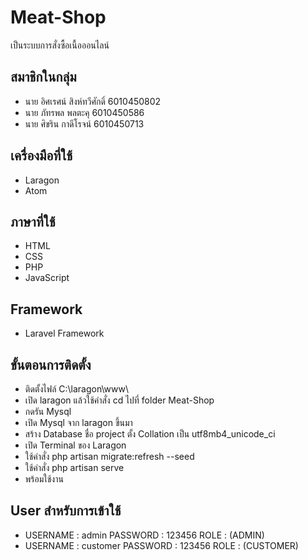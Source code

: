 # Meat-Shop
เป็นระบบการสั่งซื้อเนื้อออนไลน์

## สมาชิกในกลุ่ม
* นาย อิศเรศน์   สิงห์ทวีศักดิ์ 6010450802
* นาย ภัทรพล   พลตะคุ    6010450586
* นาย ศิขริน    กาดีโรจน์   6010450713

## เครื่องมือที่ใช้
* Laragon
* Atom

## ภาษาที่ใช้
* HTML
* CSS
* PHP
* JavaScript

## Framework
* Laravel Framework

## ขั้นตอนการติดตั้ง
* ติดตั้งไฟล์   C:\laragon\www\
* เปิด laragon แล้วใช้คำสั่ง cd ไปที่ folder Meat-Shop 
* กดรัน Mysql
* เปิด Mysql จาก laragon ขึ้นมา
* สร้าง Database ชื่อ project ตั้ง Collation เป็น utf8mb4_unicode_ci
* เปิด Terminal ของ Laragon
* ใช้คำสั่ง php artisan migrate:refresh --seed
* ใช้คำสั่ง php artisan serve
* พร้อมใช้งาน

## User สำหรับการเข้าใช้
* USERNAME : admin     PASSWORD : 123456  ROLE : (ADMIN)
* USERNAME : customer  PASSWORD : 123456  ROLE : (CUSTOMER)

